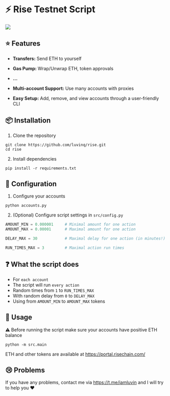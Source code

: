 # ⚡ Rise Testnet Script

![](https://blog.risechain.com/content/images/size/w2000/2025/04/Frame-2147223945.png)

## ⭐ Features

- **Transfers:** Send ETH to yourself
- **Gas Pump:** Wrap/Unwrap ETH, token approvals
- **...**


- **Multi-account Support:** Use many accounts with proxies
- **Easy Setup:** Add, remove, and view accounts through a user-friendly CLI

## 📦 Installation

1. Clone the repository

```shell
git clone https://github.com/luvinq/rise.git
cd rise
```

2. Install dependencies

```shell
pip install -r requirements.txt
```

## 📝 Configuration

1. Configure your accounts

```shell
python accounts.py
```

2. (Optional) Configure script settings in `src/config.py`

```python
AMOUNT_MIN = 0.000001     # Minimal amount for one action
AMOUNT_MAX = 0.00001      # Maximal amount for one action

DELAY_MAX = 30            # Maximal delay for one action (in minutes!)

RUN_TIMES_MAX = 3         # Maximal action run times
```

## ❓ What the script does

- For `each account`
- The script will run `every action`
- Random times from `1` to `RUN_TIMES_MAX`
- With random delay from `0` to `DELAY_MAX`
- Using from `AMOUNT_MIN` to `AMOUNT_MAX` tokens

## 🚀 Usage

⚠️ Before running the script make sure your accounts have positive ETH
balance

```shell
python -m src.main
```

ETH and other tokens are available at https://portal.risechain.com/

## 😢 Problems

If you have any problems, contact me via https://t.me/iamluvin
and I will try to help you ❤️
